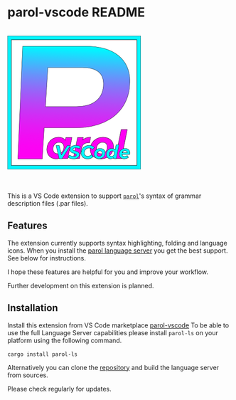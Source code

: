 # parol-vscode README

<!-- markdownlint-disable Inline HTML -->
<br>
<img src="./icons/parol-vscode-300x300.png" alt="Logo" height=300 with=300>
<br><br><br>
<!-- markdownlint-enable Inline HTML -->

This is a VS Code extension to support [`parol`](https://github.com/jsinger67/parol.git)'s syntax
of grammar description files (.par files).

## Features

The extension currently supports syntax highlighting, folding and language icons.
When you install the [parol language server](https://github.com/jsinger67/parol/tree/main/crates/parol-ls)
you get the best support. See below for instructions.

I hope these features are helpful for you and improve your workflow.

Further development on this extension is planned.

## Installation

Install this extension from VS Code marketplace
[parol-vscode](https://marketplace.visualstudio.com/items?itemName=jsinger67.parol-vscode)
To be able to use the full Language Server capabilities please install `parol-ls` on your platform
using the following command.

```shell
cargo install parol-ls
```

Alternatively you can clone the [repository](https://github.com/jsinger67/parol.git) and build the
language server from sources.

Please check regularly for updates.
